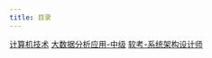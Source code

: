 ```yaml
---
title: 目录
---
```



[计算机技术](/2021/01/01/技术/start/)
[大数据分析应用-中级](/2021/01/01/大数据考试/start/)
[软考-系统架构设计师](/2021/01/01/软考/start/)